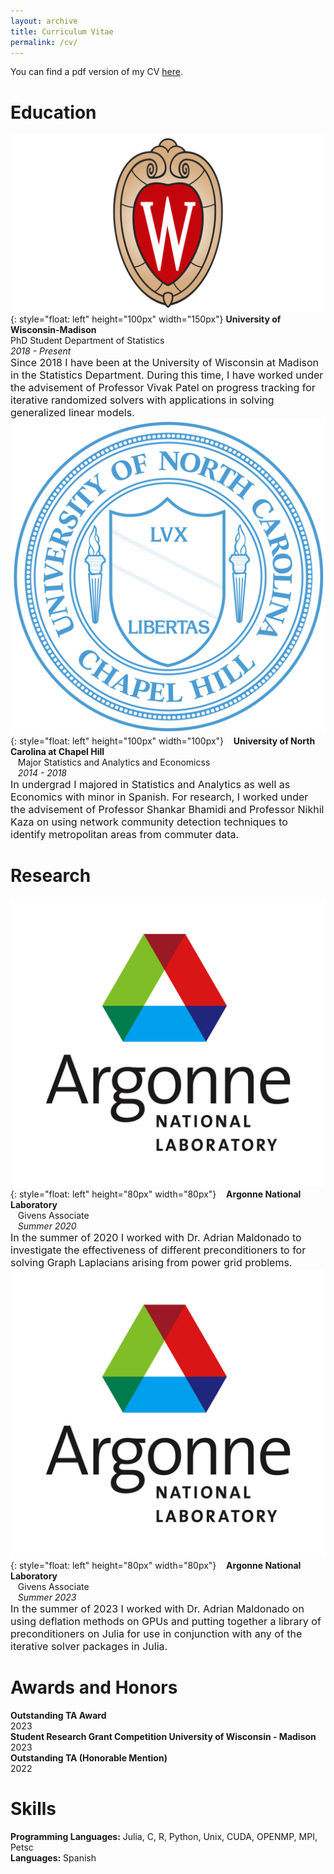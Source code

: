```yaml
---
layout: archive 
title: Curriculum Vitae 
permalink: /cv/
---
```

You can find a pdf version of my CV [here](https://nathanielpritchard.github.io/files/pritchard_cv.pdf).
# Education

![University of Wisconsin Madison](../images/University-of-Wisconsin-Symbol.png){: style="float: left" height="100px" width="150px"} 
**University of Wisconsin-Madison**<br>
PhD Student Department of Statistics<br>
*2018 - Present*<br>
<font size = "3">  Since 2018 I have been at the University of Wisconsin at Madison in the Statistics Department. During this time, I have worked under the advisement of Professor Vivak Patel on progress tracking for iterative randomized solvers with applications in solving generalized linear models.</font>
<br>
![University of North Carolina at Chapel Hill](../images/University_of_North_Carolina_at_Chapel_Hill_seal.svg.png){: style="float: left" height="100px" width="100px"} 
&nbsp;&nbsp;&nbsp;**University of North Carolina at Chapel Hill**<br>
&nbsp;&nbsp;&nbsp;Major Statistics and Analytics and Economicss<br>
&nbsp;&nbsp;&nbsp;*2014 - 2018*<br>
<font size = "3"> In undergrad I majored in Statistics and Analytics as well as Economics with minor in Spanish. For research, I  worked under the advisement of Professor Shankar Bhamidi and Professor Nikhil Kaza on using network community detection techniques to identify metropolitan areas from commuter data.</font>
<br>
# Research
![Argonne National Laboratory](../images/argonne-logo.jpeg){: style="float: left" height="80px" width="80px"} 
&nbsp;&nbsp;&nbsp;**Argonne National Laboratory**<br>
&nbsp;&nbsp;&nbsp;Givens Associate<br>
&nbsp;&nbsp;&nbsp;*Summer 2020*<br>
<font size = "3">  In the summer of 2020 I worked with Dr. Adrian Maldonado to investigate the effectiveness of different preconditioners to for solving Graph Laplacians arising from power grid problems. </font>
<br>
![Argonne National Laboratory](../images/argonne-logo.jpeg){: style="float: left" height="80px" width="80px"} 
&nbsp;&nbsp;&nbsp;**Argonne National Laboratory**<br>
&nbsp;&nbsp;&nbsp;Givens Associate<br>
&nbsp;&nbsp;&nbsp;*Summer 2023*<br>
<font size = "3">  In the summer of 2023 I worked with Dr. Adrian Maldonado on using deflation methods on GPUs and putting together a library of preconditioners on Julia for use in conjunction with any of the iterative solver packages in Julia. </font>
<br>
# Awards and Honors

**Outstanding TA Award**<br>
2023<br>
**Student Research Grant Competition University of Wisconsin - Madison**<br>
2023<br>
**Outstanding TA (Honorable Mention)**<br>
2022<br>
# Skills 
**Programming Languages:** Julia, C, R, Python, Unix, CUDA, OPENMP, MPI, Petsc<br>
**Languages:** Spanish<br>

